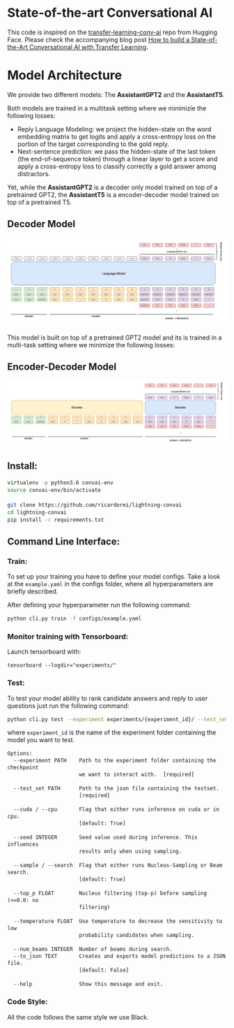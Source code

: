 # State-of-the-art Conversational AI

This code is inspired on the [transfer-learning-conv-ai](https://github.com/huggingface/transfer-learning-conv-ai) repo from Hugging Face. Please check the accompanying blog post [How to build a State-of-the-Art Conversational AI with Transfer Learning](https://medium.com/huggingface/how-to-build-a-state-of-the-art-conversational-ai-with-transfer-learning-2d818ac26313).

# Model Architecture

We provide two different models: The **AssistantGPT2** and the **AssistantT5**.

Both models are trained in a multitask setting where we minimizie the following losses:
- Reply Language Modeling: we project the hidden-state on the word embedding matrix to get logits and apply a cross-entropy loss on the portion of the target corresponding to the gold reply.
- Next-sentence prediction: we pass the hidden-state of the last token (the end-of-sequence token) through a linear layer to get a score and apply a cross-entropy loss to classify correctly a gold answer among distractors.

Yet, while the **AssistantGPT2** is a decoder only model trained on top of a pretrained GPT2, the **AssistantT5** is a encoder-decoder model trained on top of a pretrained T5.

## Decoder Model
<div style="text-align:center"><img src="resources/DialoGPT2.jpg" alt="architecture"></div>

This model is built on top of a pretrained GPT2 model and its is trained in a multi-task setting where we minimize the following losses:


## Encoder-Decoder Model
<div style="text-align:center"><img src="resources/T5.jpg" alt="architecture"></div>

## Install:

```bash
virtualenv -p python3.6 convai-env
source convai-env/bin/activate

git clone https://github.com/ricardorei/lightning-convai
cd lightning-convai
pip install -r requirements.txt
```

## Command Line Interface:

### Train:

To set up your training you have to define your model configs. Take a look at the `example.yaml` in the configs folder, where all hyperparameters are briefly described.

After defining your hyperparameter run the following command:
```bash
python cli.py train -f configs/example.yaml
```

### Monitor training with Tensorboard:
Launch tensorboard with:

```
tensorboard --logdir="experiments/"
```

### Test:

To test your model ability to rank candidate answers and reply to user questions just run the following command:

```bash
python cli.py test --experiment experiments/{experiment_id}/ --test_set data/personachat_val.json
```

where `experiment_id` is the name of the experiment folder containing the model you want to test.

```
Options:
  --experiment PATH    Path to the experiment folder containing the checkpoint
                       we want to interact with.  [required]

  --test_set PATH      Path to the json file containing the testset.
                       [required]

  --cuda / --cpu       Flag that either runs inference on cuda or in cpu.
                       [default: True]

  --seed INTEGER       Seed value used during inference. This influences
                       results only when using sampling.

  --sample / --search  Flag that either runs Nucleus-Sampling or Beam search.
                       [default: True]

  --top_p FLOAT        Nucleus filtering (top-p) before sampling (<=0.0: no
                       filtering)

  --temperature FLOAT  Use temperature to decrease the sensitivity to low
                       probability candidates when sampling.

  --num_beams INTEGER  Number of beams during search.
  --to_json TEXT       Creates and exports model predictions to a JSON file.
                       [default: False]

  --help               Show this message and exit.
```

### Code Style:
All the code follows the same style we use Black.

